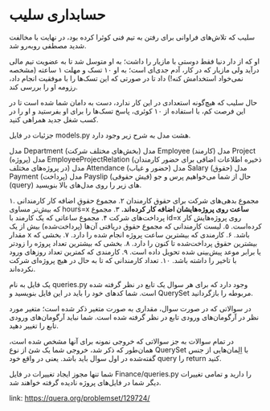 # حسابداری سلیب

سلیب که تلاش‌های فراوانی برای رفتن به تیم فنی کوئرا کرده بود، در نهایت با مخالفت شدید مصطفی روبه‌رو شد.

او که از دار دنیا فقط دوستی با مازیار را داشت؛ به او متوسل شد تا به عضویت تیم مالی درآید ولی مازیار که در کار، آدم جدی‌ای است؛ به او ۱۰ تسک و مهلت ۱ ساعته (مشخصه نمی‌خواد استخدامش کنه!) داد تا در صورتی که این تسک‌ها را با موفقیت انجام داد، رزومه او را بررسی کند.

حال سلیب که هیچ‌گونه استعدادی در این کار ندارد،‌ دست به دامان شما شده است تا در این فرصت کم، با استفاده از ۱۰ کوئری، پاسخ‌ تسک‌ها را برای او بفرستید و او را در کسب شغل جدید همراهی کنید.

جزئیات
در فایل models.py هشت مدل به شرح زیر وجود دارد.

مدل Department (بخش‌های مختلف شرکت)
مدل Employee (کارمند)
مدل Project (پروژه)
مدل EmployeeProjectRelation (ذخیره اطلاعات اضافی برای حضور کارمندان در پروژه‌های مختلف)
مدل Attendance (حضور و غیاب)
مدل Salary (حقوق)
مدل Payment (پرداخت)
مدل Payslip (فیش حقوقی)
حال از شما می‌خواهیم پرس‌‌ و‌ جو (query) های زیر را روی مدل‌های بالا بنویسید.

۱. مجموع بدهی‌های شرکت برای حقوق کارمندان
۲. مجموع حقوقِ اضافه کار کارمندانی که بیش‌تر مساوی hours=x **ساعت روی پروژه‌هایشان اضافه کار کرده‌اند.**
۳. مجموع پرداخت‌های شرکت
۴. مجموع ساعاتی که یک کارمند با id=x روی پروژه‌هایش کار کرده‌است.
۵. لیست کارمندانی که مجموع حقوق دریافتی آن‌ها (پرداخت‌شده) بیش از یک مقدار x باشد.
۶. کارمندی که بیشترین ساعت پروژه انجام شده را دارد.
۷. بخشی که بیشترین حقوق پرداخت‌شده تا کنون را دارد.
۸. بخشی که بیشترین تعداد پروژه را زودتر یا برابر موعد پیش‌بینی‌ شده تحویل داده است.
۹. کارمندی که کمترین تعداد روزهای ورود با تاخیر را داشته باشد.
۱۰. تعداد کارمندانی که تا به حال در هیچ پروژه‌ای شرکت نکرده‌اند.

یک فایل به نام queries.py وجود دارد که برای هر سوال یک تابع در نظر گرفته شده است. شما کد‌های خود را باید در این فایل بنویسید و QuerySet مربوطه را بازگردانید.

در سوالاتی که در صورت سوال، مقداری به صورت متغیر ذکر شده است؛ متغیر مورد نظر در آرگومان‌های ورودی تابع در نظر گرفته شده است. شما نباید آرگومان‌های ورودی تابع را تغییر دهید.

در تمام سوالات به جز سوالاتی که خروجی نمونه برای آنها مشخص شده است، همان‌طور که ذکر شد، خروجی شما یک شئ از نوع QuerySet با اِلِمان‌هایی از جنس گفته‌شده در اول سوال باید باشد. یعنی در واقع خود query را return کنید.

شما تنها مجوز ایجاد تغییرات در فایل‌ Finance/queries.py را دارید و تمامی تغییرات دیگر شما در فایل‌های پروژه نادیده گرفته خواهند شد.

link: <https://quera.org/problemset/129724/>
